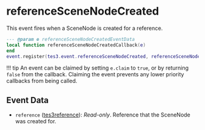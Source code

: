 <!---
	This file is autogenerated. Do not edit this file manually. Your changes will be ignored.
	More information: https://github.com/MWSE/MWSE/tree/master/docs
-->

# referenceSceneNodeCreated

This event fires when a SceneNode is created for a reference.

```lua
--- @param e referenceSceneNodeCreatedEventData
local function referenceSceneNodeCreatedCallback(e)
end
event.register(tes3.event.referenceSceneNodeCreated, referenceSceneNodeCreatedCallback)
```

!!! tip
	An event can be claimed by setting `e.claim` to `true`, or by returning `false` from the callback. Claiming the event prevents any lower priority callbacks from being called.

## Event Data

* `reference` ([tes3reference](../../types/tes3reference)): *Read-only*. Reference that the SceneNode was created for.

